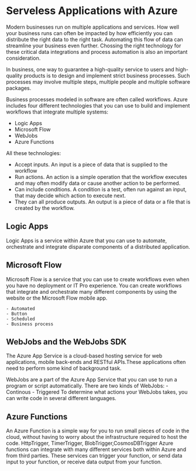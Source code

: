 # Serveless Applications with Azure

Modern businesses run on multiple applications and services. How well your business runs can often be impacted by how efficiently you can distribute the right data to the right task. Automating this flow of data can streamline your business even further. Chossing the right technology for these critical data integrations and process automation is also an important consideration.

In business, one way to guarantee a high-quality service to users and high-quality products is to design and implement strict business processes. Such processes may involve multiple steps, multiple people and multiple software packages.

Business processes modeled in software are often called workflows. Azure includes four different technologies that you can use to build and implement workflows that integrate multiple systems:
- Logic Apps
- Microsoft Flow
- WebJobs
- Azure Functions

All these technologies:
- Accept inputs. An input is a piece of data that is supplied to the workflow
- Run actions. An action is a simple operation that the workflow executes and may often modify data or cause another action to be performed.
- Can include conditions. A condition is a test, often run against an input, that may decide which action to execute next.
- They can all produce outputs. An output is a piece of data or a file that is created by the workflow.

## Logic Apps

Logic Apps is a service within Azure that you can use to automate, orchestrate and integrate disparate components of a distributed application.

## Microsoft Flow

Microsoft Flow is a service that you can use to create workflows even when you have no deployment or IT Pro experience. You can create workflows that integrate and orchestrate many different components by using the website or the Microsoft Flow mobile app.

    - Automated
    - Button
    - Scheduled
    - Business process

## WebJobs and the WebJobs SDK

The Azure App Service is a cloud-based hosting service for web applications, mobile back-ends and RESTful APIs.These applications often need to perform some kind of background task.

WebJobs are a part of the Azure App Service that you can use to run a program or script automatically. There are two kinds of WebJobs:
    - Continous
    - Triggered
To determine what actions your WebJobs takes, you can write code in several different languages.

## Azure Functions
An Azure Function is a simple way for you to run small pieces of code in the cloud, without having to worry about the infrastructure required to host the code. HttpTrigger, TimerTrigger, BlobTrigger,CosmosDBTrigger
Azure functions can integrate with many different services both within Azure and from third parties. These services can trigger your function, or send data input to your function, or receive data output from your function.

